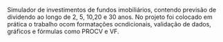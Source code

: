 Simulador de investimentos de fundos imobiliários, contendo previsão de dividendo ao longo de 2, 5, 10,20 e 30 anos. 
No projeto foi colocado em prática o trabalho ocom formatações ocndicionais, validação de dados, gráficos e fórmulas como PROCV e VF.  
